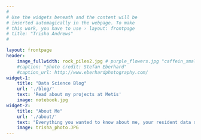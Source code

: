 ```yaml
---
#
# Use the widgets beneath and the content will be
# inserted automagically in the webpage. To make
# this work, you have to use › layout: frontpage
# title: "Trisha Andrews"
#

layout: frontpage
header:
    image_fullwidth: rock_piles2.jpg # purple_flowers.jpg "caffein_small2.jpg"
    #caption: "photo credit: Stefan Eberhard"
    #caption_url: http://www.eberhardphotography.com/
widget-1:
    title: "Data Science Blog"
    url: './blog/'
    text: 'Read about my projects at Metis'
    image: notebook.jpg
widget-2:
    title: "About Me"
    url: './about/'
    text: "Everything you wanted to know about me, your resident data scientist and blogger"
    image: trisha_photo.JPG
---
```


